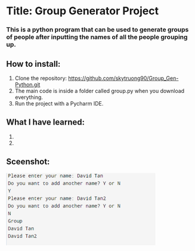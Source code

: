 # Title: Group Generator Project
### This is a python program that can be used to generate groups of people after inputting the names of all the people grouping up.

## How to install:
1. Clone the repository: https://github.com/skytruong90/Group_Gen-Python.git
2. The main code is inside a folder called group.py when you download everything.
3. Run the project with a Pycharm IDE.

## What I have learned: 
1. 
2. 

## Sceenshot:

<img src= "Capture.PNG" width="400">
